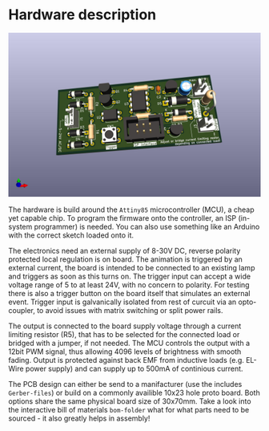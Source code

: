 # Hardware description

![alt text](strober_board.jpg "Title")

The hardware is build around the `Attiny85` microcontroller (MCU), a cheap yet capable chip. To program the firmware onto the controller, an ISP (in-system programmer) is needed. You can also use something like an Arduino with the correct sketch loaded onto it.

The electronics need an external supply of 8-30V DC, reverse polarity protected local regulation is on board. The animation is triggered by an external current, the board is intended to be connected to an existing lamp and triggers as soon as this turns on. The trigger input can accept a wide voltage range of 5 to at least 24V, with no concern to polarity. For testing there is also a trigger button on the board itself that simulates an external event. Trigger input is galvanically isolated from rest of curcuit via an opto-coupler, to avoid issues with matrix switching or split power rails.

The output is connected to the board supply voltage through a current limiting resistor (R5), that has to be selected for the connected load or bridged with a jumper, if not needed. The MCU controls the output with a 12bit PWM signal, thus allowing 4096 levels of brightness with smooth fading. Output is protected against back EMF from inductive loads (e.g. EL-Wire power supply) and can supply up to 500mA of continious current.

The PCB design can either be send to a manifacturer (use the includes `Gerber-files`) or build on a commonly availible 10x23 hole proto board. Both options share the same physical board size of 30x70mm. Take a look into the interactive bill of materials `bom-folder` what for what parts need to be sourced - it also greatly helps in assembly!
